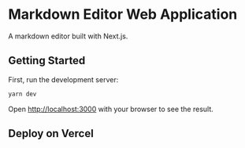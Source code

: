 # Markdown Editor Web Application
A markdown editor built with Next.js. 

## Getting Started

First, run the development server:

```bash
yarn dev
```

Open [http://localhost:3000](http://localhost:3000) with your browser to see the result.


## Deploy on Vercel
